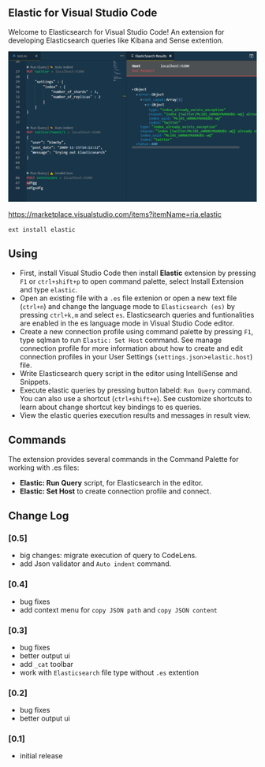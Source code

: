 ## Elastic for Visual Studio Code

Welcome to Elasticsearch for Visual Studio Code! An extension for developing Elasticsearch queries like Kibana and Sense extention.

![shot](shots/scr2.PNG)

https://marketplace.visualstudio.com/items?itemName=ria.elastic

```
ext install elastic
```

## Using

- First, install Visual Studio Code then install **Elastic** extension by pressing `F1` or `ctrl+shift+p` to open command palette, select Install Extension and type `elastic`.
- Open an existing file with a `.es` file extenion or open a new text file (`ctrl+n`) and change the language mode to `Elasticsearch (es)` by pressing `ctrl+k,m` and select `es`. Elasticsearch queries and funtionalities are enabled in the es language mode in Visual Studio Code editor.
- Create a new connection profile using command palette by pressing `F1`, type sqlman to run `Elastic: Set Host` command. See manage connection profile for more information about how to create and edit connection profiles in your User Settings (`settings.json`>`elastic.host`) file.
- Write Elasticsearch query script in the editor using IntelliSense and Snippets.
- Execute elastic queries by pressing button labeld: `Run Query` command. You can also use a shortcut (`ctrl+shift+e`). See customize shortcuts to learn about change shortcut key bindings to es queries.
- View the elastic queries execution results and messages in result view.

## Commands

The extension provides several commands in the Command Palette for working with .es files:

- **Elastic: Run Query** script, for Elasticsearch in the editor.
- **Elastic: Set Host** to create connection profile and connect.

## Change Log

### [0.5]
- big changes: migrate execution of query to CodeLens.
- add Json validator and `Auto indent` command.

### [0.4]
- bug fixes
- add context menu for `copy JSON path` and `copy JSON content`

### [0.3]
- bug fixes
- better output ui
- add `_cat` toolbar
- work with `Elasticsearch` file type without `.es` extention


### [0.2]
- bug fixes
- better output ui

### [0.1]
- initial release